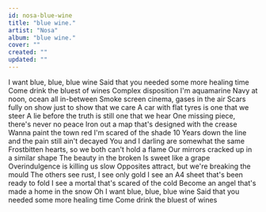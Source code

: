 ```yaml
---
id: nosa-blue-wine
title: "blue wine."
artist: "Nosa"
album: "blue wine."
cover: ""
created: ""
updated: ""
---
```


I want blue, blue, blue wine
Said that you needed some more healing time
Come drink the bluest of wines
Complex disposition I'm aquamarine
Navy at noon, ocean all in-between
Smoke screen cinema, gases in the air
Scars fully on show just to show that we care
A car with flat tyres is one that we steer
A lie before the truth is still one that we hear
One missing piece, there's never no peace
Iron out a map that's designed with the crease
Wanna paint the town red
I'm scared of the shade
10 Years down the line and the pain still ain't decayed
You and I darling are somewhat the same
Frostbitten hearts, so we both can't hold a flame
Our mirrors cracked up in a similar shape
The beauty in the broken
Is sweet like a grape
Overindulgence is killing us slow
Opposites attract, but we're breaking the mould
The others see rust, I see only gold
I see an A4 sheet that's been ready to fold
I see a mortal that's scared of the cold
Become an angel that's made a home in the snow
Oh I want blue, blue, blue wine
Said that you needed some more healing time
Come drink the bluest of wines
